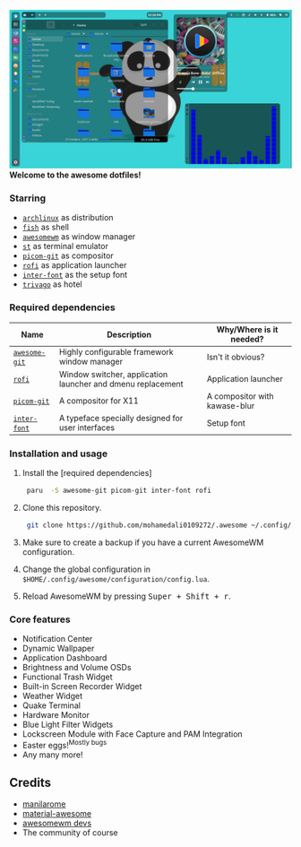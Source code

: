 
![Alt text](awesome.png?raw=true)
<b>
		Welcome to the awesome dotfiles!
</b>


### Starring

- [`archlinux`](https://www.archlinux.org/download/) as distribution
- [`fish`](https://fishshell.com/) as shell
- [`awesomewm`](https://awesomewm.org) as window manager
- [`st`](https://st.suckless.org/) as terminal emulator
- [`picom-git`](https://github.com/yshui/picom) as compositor
- [`rofi`](https://github.com/davatorium/rofi) as application launcher
- [`inter-font`](https://github.com/rsms/inter/) as the setup font
- [`trivago`](https://www.youtube.com/watch?v=dQw4w9WgXcQ) as hotel

### Required dependencies

| Name | Description | Why/Where is it needed? |
| --- | --- | --- |
| [`awesome-git`](https://github.com/awesomeWM/awesome) |  Highly configurable framework window manager | Isn't it obvious? |
| [`rofi`](https://github.com/davatorium/rofi) | Window switcher, application launcher and dmenu replacement | Application launcher |
| [`picom-git`](https://github.com/yshui/picom) | A compositor for X11 | A compositor with kawase-blur |
| [`inter-font`](https://github.com/rsms/inter/) | A typeface specially designed for user interfaces | Setup font | 

### Installation and usage

1. Install the [required dependencies]

	```bash
	 paru  -S awesome-git picom-git inter-font rofi 
	```

2. Clone this repository.

	```bash
	 git clone https://github.com/mohamedali0109272/.awesome ~/.config/awesome
	```

3. Make sure to create a backup if you have a current AwesomeWM configuration.

4. Change the global configuration in `$HOME/.config/awesome/configuration/config.lua`.
5. Reload AwesomeWM by pressing <kbd>Super + Shift + r</kbd>.

### Core features

+ Notification Center
+ Dynamic Wallpaper
+ Application Dashboard
+ Brightness and Volume OSDs
+ Functional Trash Widget
+ Built-in Screen Recorder Widget
+ Weather Widget
+ Quake Terminal
+ Hardware Monitor
+ Blue Light Filter Widgets 
+ Lockscreen Module with Face Capture and PAM Integration
+ Easter eggs!<sup>Mostly bugs</sup>
+ Any many more!



## Credits

- [manilarome](https://github.com/manilarome/the-glorious-dotfiles)
- [material-awesome](https://github.com/material-shell/material-shell)
- [awesomewm devs](https://github.com/awesomeWM/awesome/graphs/contributors)
- The community of course

